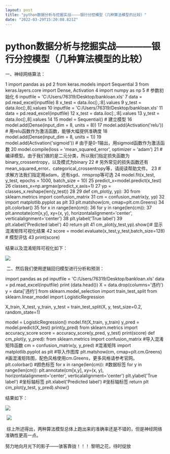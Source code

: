 ```yaml
---
layout: post
title: "python数据分析与挖掘实战————银行分控模型（几种算法模型的比较）"
date: "2022-03-29T15:20:08.821Z"
---
```

python数据分析与挖掘实战————银行分控模型（几种算法模型的比较）
====================================

一、神经网络算法：

 1 import pandas as pd 2 from keras.models import Sequential 3 from keras.layers.core import Dense, Activation 4 import numpy as np 5 # 参数初始化
 6 inputfile = 'C:/Users/76319/Desktop/bankloan.xls'
 7 data = pd.read\_excel(inputfile) 8 x\_test = data.iloc\[:,:8\].values
 9 y\_test = data.iloc\[:,8\].values
10 inputfile = 'C:/Users/76319/Desktop/bankloan.xls'
11 data = pd.read\_excel(inputfile)
12 x\_test = data.iloc\[:,:8\].values
13 y\_test = data.iloc\[:,8\].values
14 
15 model = Sequential()  # 建立模型
16 model.add(Dense(input\_dim = 8, units = 8))
17 model.add(Activation('relu'))  # 用relu函数作为激活函数，能够大幅提供准确度
18 model.add(Dense(input\_dim = 8, units = 1))
19 model.add(Activation('sigmoid'))  # 由于是0-1输出，用sigmoid函数作为激活函数
20 model.compile(loss = 'mean\_squared\_error', optimizer = 'adam')
21 # 编译模型。由于我们做的是二元分类，所以我们指定损失函数为binary\_crossentropy，以及模式为binary
22 # 另外常见的损失函数还有mean\_squared\_error、categorical\_crossentropy等，请阅读帮助文件。
23 # 求解方法我们指定用adam，还有sgd、rmsprop等可选
24 model.fit(x\_test, y\_test, epochs = 1000, batch\_size = 10)
25 predict\_x=model.predict(x\_test)
26 classes\_x=np.argmax(predict\_x,axis=1)
27 yp = classes\_x.reshape(len(y\_test))
28 
29 def cm\_plot(y, yp):
30   from sklearn.metrics import confusion\_matrix
31   cm = confusion\_matrix(y, yp)
32   import matplotlib.pyplot as plt
33   plt.matshow(cm, cmap=plt.cm.Greens)
34 plt.colorbar()
35   for x in range(len(cm)):
36     for y in range(len(cm)):
37       plt.annotate(cm\[x,y\], xy=(x, y), horizontalalignment='center', verticalalignment='center')
38   plt.ylabel('True label')
39   plt.xlabel('Predicted label')
40   return plt
41 cm\_plot(y\_test,yp).show()# 显示混淆矩阵可视化结果
42 score  = model.evaluate(x\_test,y\_test,batch\_size=128)  # 模型评估
43 print(score)

结果以及混淆矩阵可视化如下：

![](https://img2022.cnblogs.com/blog/1968110/202203/1968110-20220329215742872-191586675.png)

 二、然后我们使用逻辑回归模型进行分析和预测：

import pandas as pd
inputfile \= 'C:/Users/76319/Desktop/bankloan.xls'
data \= pd.read\_excel(inputfile)
print (data.head())
X \= data.drop(columns='违约')
y \= data\['违约'\]
from sklearn.model\_selection import train\_test\_split
from sklearn.linear\_model import LogisticRegression

X\_train, X\_test, y\_train, y\_test \= train\_test\_split(X, y, test\_size=0.2, random\_state=1)

model \= LogisticRegression()
model.fit(X\_train, y\_train)
y\_pred \= model.predict(X\_test)
print(y\_pred)
from sklearn.metrics import accuracy\_score
score \= accuracy\_score(y\_pred, y\_test)
print(score)
def cm\_plot(y, y\_pred):
  from sklearn.metrics import confusion\_matrix #导入混淆矩阵函数
  cm = confusion\_matrix(y, y\_pred) #混淆矩阵
  import matplotlib.pyplot as plt #导入作图库
  plt.matshow(cm, cmap=plt.cm.Greens) #画混淆矩阵图，配色风格使用cm.Greens，更多风格请参考官网。
  plt.colorbar() #颜色标签
  for x in range(len(cm)): #数据标签
    for y in range(len(cm)):
      plt.annotate(cm\[x,y\], xy\=(x, y), horizontalalignment='center', verticalalignment='center')
  plt.ylabel('True label') #坐标轴标签
  plt.xlabel('Predicted label') #坐标轴标签
  return plt
cm\_plot(y\_test, y\_pred).show()

结果如下：

![](https://img2022.cnblogs.com/blog/1968110/202203/1968110-20220329220450884-443781127.png)

 ![](https://img2022.cnblogs.com/blog/1968110/202203/1968110-20220329221414117-635161702.png)

 综上所述得出，两种算法模型总体上跑出来的准确率还是不错的，但是神经网络准确性更高一点。

努力地向月光下的影子——骇客靠拢！！！ 黎明之花，待时绽放